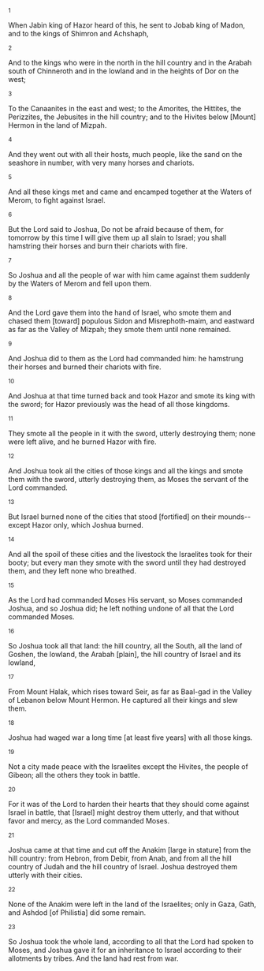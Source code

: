 <sup>1</sup> 

When Jabin king of Hazor heard of this, he sent to Jobab king of Madon, and to the kings of Shimron and Achshaph, 

<sup>2</sup> 

And to the kings who were in the north in the hill country and in the Arabah south of Chinneroth and in the lowland and in the heights of Dor on the west; 

<sup>3</sup> 

To the Canaanites in the east and west; to the Amorites, the Hittites, the Perizzites, the Jebusites in the hill country; and to the Hivites below [Mount] Hermon in the land of Mizpah. 

<sup>4</sup> 

And they went out with all their hosts, much people, like the sand on the seashore in number, with very many horses and chariots. 

<sup>5</sup> 

And all these kings met and came and encamped together at the Waters of Merom, to fight against Israel. 

<sup>6</sup> 

But the Lord said to Joshua, Do not be afraid because of them, for tomorrow by this time I will give them up all slain to Israel; you shall hamstring their horses and burn their chariots with fire. 

<sup>7</sup> 

So Joshua and all the people of war with him came against them suddenly by the Waters of Merom and fell upon them. 

<sup>8</sup> 

And the Lord gave them into the hand of Israel, who smote them and chased them [toward] populous Sidon and Misrephoth-maim, and eastward as far as the Valley of Mizpah; they smote them until none remained. 

<sup>9</sup> 

And Joshua did to them as the Lord had commanded him: he hamstrung their horses and burned their chariots with fire. 

<sup>10</sup> 

And Joshua at that time turned back and took Hazor and smote its king with the sword; for Hazor previously was the head of all those kingdoms. 

<sup>11</sup> 

They smote all the people in it with the sword, utterly destroying them; none were left alive, and he burned Hazor with fire. 

<sup>12</sup> 

And Joshua took all the cities of those kings and all the kings and smote them with the sword, utterly destroying them, as Moses the servant of the Lord commanded. 

<sup>13</sup> 

But Israel burned none of the cities that stood [fortified] on their mounds--except Hazor only, which Joshua burned. 

<sup>14</sup> 

And all the spoil of these cities and the livestock the Israelites took for their booty; but every man they smote with the sword until they had destroyed them, and they left none who breathed. 

<sup>15</sup> 

As the Lord had commanded Moses His servant, so Moses commanded Joshua, and so Joshua did; he left nothing undone of all that the Lord commanded Moses. 

<sup>16</sup> 

So Joshua took all that land: the hill country, all the South, all the land of Goshen, the lowland, the Arabah [plain], the hill country of Israel and its lowland, 

<sup>17</sup> 

From Mount Halak, which rises toward Seir, as far as Baal-gad in the Valley of Lebanon below Mount Hermon. He captured all their kings and slew them. 

<sup>18</sup> 

Joshua had waged war a long time [at least five years] with all those kings. 

<sup>19</sup> 

Not a city made peace with the Israelites except the Hivites, the people of Gibeon; all the others they took in battle. 

<sup>20</sup> 

For it was of the Lord to harden their hearts that they should come against Israel in battle, that [Israel] might destroy them utterly, and that without favor and mercy, as the Lord commanded Moses. 

<sup>21</sup> 

Joshua came at that time and cut off the Anakim [large in stature] from the hill country: from Hebron, from Debir, from Anab, and from all the hill country of Judah and the hill country of Israel. Joshua destroyed them utterly with their cities. 

<sup>22</sup> 

None of the Anakim were left in the land of the Israelites; only in Gaza, Gath, and Ashdod [of Philistia] did some remain. 

<sup>23</sup> 

So Joshua took the whole land, according to all that the Lord had spoken to Moses, and Joshua gave it for an inheritance to Israel according to their allotments by tribes. And the land had rest from war.